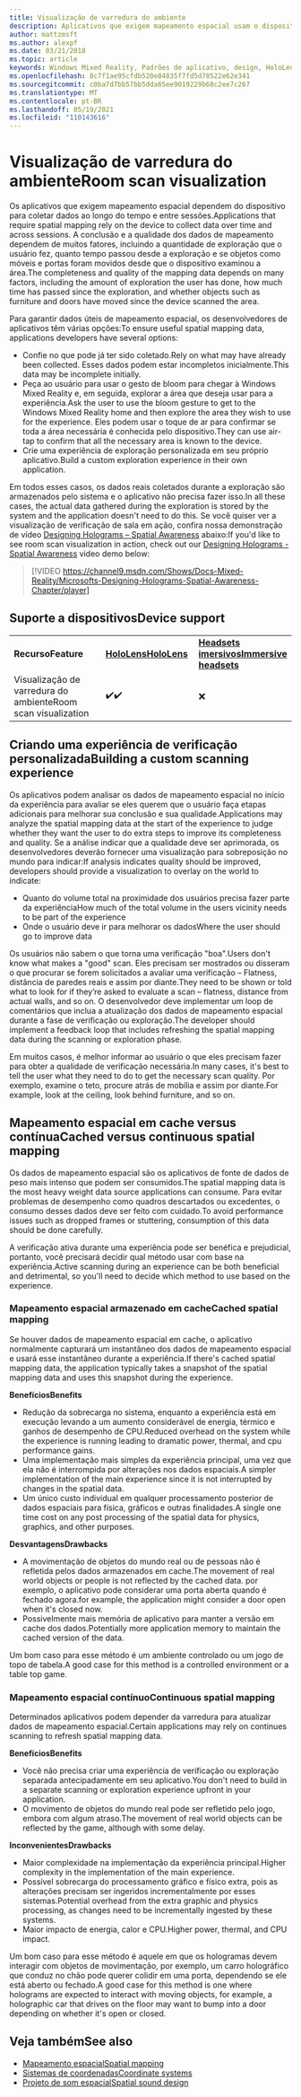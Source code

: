 ```yaml
---
title: Visualização de varredura do ambiente
description: Aplicativos que exigem mapeamento espacial usam o dispositivo para coletar dados ao longo do tempo e entre sessões.
author: mattzmsft
ms.author: alexpf
ms.date: 03/21/2018
ms.topic: article
keywords: Windows Mixed Reality, Padrões de aplicativo, design, HoloLens, verificação de sala, mapeamento espacial, malha, headset de realidade misturada, headset de realidade misturada do Windows, headset de realidade virtual, HoloLens
ms.openlocfilehash: 8c7f1ae95cfdb520e84835f7fd5d78522e62e341
ms.sourcegitcommit: c0ba7d7bb57bb5dda65ee9019229b68c2ee7c267
ms.translationtype: MT
ms.contentlocale: pt-BR
ms.lasthandoff: 05/19/2021
ms.locfileid: "110143616"
---
```

# <a name="room-scan-visualization"></a><span data-ttu-id="61601-104">Visualização de varredura do ambiente</span><span class="sxs-lookup"><span data-stu-id="61601-104">Room scan visualization</span></span>

<span data-ttu-id="61601-105">Os aplicativos que exigem mapeamento espacial dependem do dispositivo para coletar dados ao longo do tempo e entre sessões.</span><span class="sxs-lookup"><span data-stu-id="61601-105">Applications that require spatial mapping rely on the device to collect data over time and across sessions.</span></span> <span data-ttu-id="61601-106">A conclusão e a qualidade dos dados de mapeamento dependem de muitos fatores, incluindo a quantidade de exploração que o usuário fez, quanto tempo passou desde a exploração e se objetos como móveis e portas foram movidos desde que o dispositivo examinou a área.</span><span class="sxs-lookup"><span data-stu-id="61601-106">The completeness and quality of the mapping data depends on many factors, including the amount of exploration the user has done, how much time has passed since the exploration, and whether objects such as furniture and doors have moved since the device scanned the area.</span></span>

<span data-ttu-id="61601-107">Para garantir dados úteis de mapeamento espacial, os desenvolvedores de aplicativos têm várias opções:</span><span class="sxs-lookup"><span data-stu-id="61601-107">To ensure useful spatial mapping data, applications developers have several options:</span></span>
* <span data-ttu-id="61601-108">Confie no que pode já ter sido coletado.</span><span class="sxs-lookup"><span data-stu-id="61601-108">Rely on what may have already been collected.</span></span> <span data-ttu-id="61601-109">Esses dados podem estar incompletos inicialmente.</span><span class="sxs-lookup"><span data-stu-id="61601-109">This data may be incomplete initially.</span></span>
* <span data-ttu-id="61601-110">Peça ao usuário para usar o gesto de bloom para chegar à Windows Mixed Reality e, em seguida, explorar a área que deseja usar para a experiência.</span><span class="sxs-lookup"><span data-stu-id="61601-110">Ask the user to use the bloom gesture to get to the Windows Mixed Reality home and then explore the area they wish to use for the experience.</span></span> <span data-ttu-id="61601-111">Eles podem usar o toque de ar para confirmar se toda a área necessária é conhecida pelo dispositivo.</span><span class="sxs-lookup"><span data-stu-id="61601-111">They can use air-tap to confirm that all the necessary area is known to the device.</span></span>
* <span data-ttu-id="61601-112">Crie uma experiência de exploração personalizada em seu próprio aplicativo.</span><span class="sxs-lookup"><span data-stu-id="61601-112">Build a custom exploration experience in their own application.</span></span>

<span data-ttu-id="61601-113">Em todos esses casos, os dados reais coletados durante a exploração são armazenados pelo sistema e o aplicativo não precisa fazer isso.</span><span class="sxs-lookup"><span data-stu-id="61601-113">In all these cases, the actual data gathered during the exploration is stored by the system and the application doesn't need to do this.</span></span> <span data-ttu-id="61601-114">Se você quiser ver a visualização de verificação de sala em ação, confira nossa demonstração de vídeo [Designing Holograms – Spatial Awareness]() abaixo:</span><span class="sxs-lookup"><span data-stu-id="61601-114">If you'd like to see room scan visualization in action, check out our [Designing Holograms - Spatial Awareness]() video demo below:</span></span>

> [!VIDEO https://channel9.msdn.com/Shows/Docs-Mixed-Reality/Microsofts-Designing-Holograms-Spatial-Awareness-Chapter/player]

## <a name="device-support"></a><span data-ttu-id="61601-115">Suporte a dispositivos</span><span class="sxs-lookup"><span data-stu-id="61601-115">Device support</span></span>

<table>
    <colgroup>
    <col width="33%" />
    <col width="33%" />
    <col width="33%" />
    </colgroup>
    <tr>
        <td><span data-ttu-id="61601-116"><strong>Recurso</strong></span><span class="sxs-lookup"><span data-stu-id="61601-116"><strong>Feature</strong></span></span></td>
        <td><span data-ttu-id="61601-117"><a href="/hololens/hololens1-hardware"><strong>HoloLens</strong></a></span><span class="sxs-lookup"><span data-stu-id="61601-117"><a href="/hololens/hololens1-hardware"><strong>HoloLens</strong></a></span></span></td>
        <td><span data-ttu-id="61601-118"><a href="../discover/immersive-headset-hardware-details.md"><strong>Headsets imersivos</strong></a></span><span class="sxs-lookup"><span data-stu-id="61601-118"><a href="../discover/immersive-headset-hardware-details.md"><strong>Immersive headsets</strong></a></span></span></td>
    </tr>
     <tr>
        <td><span data-ttu-id="61601-119">Visualização de varredura do ambiente</span><span class="sxs-lookup"><span data-stu-id="61601-119">Room scan visualization</span></span></td>
        <td><span data-ttu-id="61601-120">✔️</span><span class="sxs-lookup"><span data-stu-id="61601-120">✔️</span></span></td>
        <td>❌</td>
    </tr>
</table>

## <a name="building-a-custom-scanning-experience"></a><span data-ttu-id="61601-121">Criando uma experiência de verificação personalizada</span><span class="sxs-lookup"><span data-stu-id="61601-121">Building a custom scanning experience</span></span>

<span data-ttu-id="61601-122">Os aplicativos podem analisar os dados de mapeamento espacial no início da experiência para avaliar se eles querem que o usuário faça etapas adicionais para melhorar sua conclusão e sua qualidade.</span><span class="sxs-lookup"><span data-stu-id="61601-122">Applications may analyze the spatial mapping data at the start of the experience to judge whether they want the user to do extra steps to improve its completeness and quality.</span></span> <span data-ttu-id="61601-123">Se a análise indicar que a qualidade deve ser aprimorada, os desenvolvedores deverão fornecer uma visualização para sobreposição no mundo para indicar:</span><span class="sxs-lookup"><span data-stu-id="61601-123">If analysis indicates quality should be improved, developers should provide a visualization to overlay on the world to indicate:</span></span>
* <span data-ttu-id="61601-124">Quanto do volume total na proximidade dos usuários precisa fazer parte da experiência</span><span class="sxs-lookup"><span data-stu-id="61601-124">How much of the total volume in the users vicinity needs to be part of the experience</span></span>
* <span data-ttu-id="61601-125">Onde o usuário deve ir para melhorar os dados</span><span class="sxs-lookup"><span data-stu-id="61601-125">Where the user should go to improve data</span></span>

<span data-ttu-id="61601-126">Os usuários não sabem o que torna uma verificação "boa".</span><span class="sxs-lookup"><span data-stu-id="61601-126">Users don't know what makes a "good" scan.</span></span> <span data-ttu-id="61601-127">Eles precisam ser mostrados ou disseram o que procurar se forem solicitados a avaliar uma verificação – Flatness, distância de paredes reais e assim por diante.</span><span class="sxs-lookup"><span data-stu-id="61601-127">They need to be shown or told what to look for if they’re asked to evaluate a scan – flatness, distance from actual walls, and so on.</span></span> <span data-ttu-id="61601-128">O desenvolvedor deve implementar um loop de comentários que inclua a atualização dos dados de mapeamento espacial durante a fase de verificação ou exploração.</span><span class="sxs-lookup"><span data-stu-id="61601-128">The developer should implement a feedback loop that includes refreshing the spatial mapping data during the scanning or exploration phase.</span></span>

<span data-ttu-id="61601-129">Em muitos casos, é melhor informar ao usuário o que eles precisam fazer para obter a qualidade de verificação necessária.</span><span class="sxs-lookup"><span data-stu-id="61601-129">In many cases, it's best to tell the user what they need to do to get the necessary scan quality.</span></span> <span data-ttu-id="61601-130">Por exemplo, examine o teto, procure atrás de mobília e assim por diante.</span><span class="sxs-lookup"><span data-stu-id="61601-130">For example, look at the ceiling, look behind furniture, and so on.</span></span>

## <a name="cached-versus-continuous-spatial-mapping"></a><span data-ttu-id="61601-131">Mapeamento espacial em cache versus contínua</span><span class="sxs-lookup"><span data-stu-id="61601-131">Cached versus continuous spatial mapping</span></span>

<span data-ttu-id="61601-132">Os dados de mapeamento espacial são os aplicativos de fonte de dados de peso mais intenso que podem ser consumidos.</span><span class="sxs-lookup"><span data-stu-id="61601-132">The spatial mapping data is the most heavy weight data source applications can consume.</span></span> <span data-ttu-id="61601-133">Para evitar problemas de desempenho como quadros descartados ou excedentes, o consumo desses dados deve ser feito com cuidado.</span><span class="sxs-lookup"><span data-stu-id="61601-133">To avoid performance issues such as dropped frames or stuttering, consumption of this data should be done carefully.</span></span>

<span data-ttu-id="61601-134">A verificação ativa durante uma experiência pode ser benéfica e prejudicial, portanto, você precisará decidir qual método usar com base na experiência.</span><span class="sxs-lookup"><span data-stu-id="61601-134">Active scanning during an experience can be both beneficial and detrimental, so you'll need to decide which method to use based on the experience.</span></span>

### <a name="cached-spatial-mapping"></a><span data-ttu-id="61601-135">Mapeamento espacial armazenado em cache</span><span class="sxs-lookup"><span data-stu-id="61601-135">Cached spatial mapping</span></span>

<span data-ttu-id="61601-136">Se houver dados de mapeamento espacial em cache, o aplicativo normalmente capturará um instantâneo dos dados de mapeamento espacial e usará esse instantâneo durante a experiência.</span><span class="sxs-lookup"><span data-stu-id="61601-136">If there's cached spatial mapping data, the application typically takes a snapshot of the spatial mapping data and uses this snapshot during the experience.</span></span>

<span data-ttu-id="61601-137">**Benefícios**</span><span class="sxs-lookup"><span data-stu-id="61601-137">**Benefits**</span></span>
* <span data-ttu-id="61601-138">Redução da sobrecarga no sistema, enquanto a experiência está em execução levando a um aumento considerável de energia, térmico e ganhos de desempenho de CPU.</span><span class="sxs-lookup"><span data-stu-id="61601-138">Reduced overhead on the system while the experience is running leading to dramatic power, thermal, and cpu performance gains.</span></span>
* <span data-ttu-id="61601-139">Uma implementação mais simples da experiência principal, uma vez que ela não é interrompida por alterações nos dados espaciais.</span><span class="sxs-lookup"><span data-stu-id="61601-139">A simpler implementation of the main experience since it is not interrupted by changes in the spatial data.</span></span>
* <span data-ttu-id="61601-140">Um único custo individual em qualquer processamento posterior de dados espaciais para física, gráficos e outras finalidades.</span><span class="sxs-lookup"><span data-stu-id="61601-140">A single one time cost on any post processing of the spatial data for physics, graphics, and other purposes.</span></span>

<span data-ttu-id="61601-141">**Desvantagens**</span><span class="sxs-lookup"><span data-stu-id="61601-141">**Drawbacks**</span></span>
* <span data-ttu-id="61601-142">A movimentação de objetos do mundo real ou de pessoas não é refletida pelos dados armazenados em cache.</span><span class="sxs-lookup"><span data-stu-id="61601-142">The movement of real world objects or people is not reflected by the cached data.</span></span> <span data-ttu-id="61601-143">por exemplo, o aplicativo pode considerar uma porta aberta quando é fechado agora.</span><span class="sxs-lookup"><span data-stu-id="61601-143">for example, the application might consider a door open when it's closed now.</span></span>
* <span data-ttu-id="61601-144">Possivelmente mais memória de aplicativo para manter a versão em cache dos dados.</span><span class="sxs-lookup"><span data-stu-id="61601-144">Potentially more application memory to maintain the cached version of the data.</span></span>

<span data-ttu-id="61601-145">Um bom caso para esse método é um ambiente controlado ou um jogo de topo de tabela.</span><span class="sxs-lookup"><span data-stu-id="61601-145">A good case for this method is a controlled environment or a table top game.</span></span>

### <a name="continuous-spatial-mapping"></a><span data-ttu-id="61601-146">Mapeamento espacial contínuo</span><span class="sxs-lookup"><span data-stu-id="61601-146">Continuous spatial mapping</span></span>

<span data-ttu-id="61601-147">Determinados aplicativos podem depender da varredura para atualizar dados de mapeamento espacial.</span><span class="sxs-lookup"><span data-stu-id="61601-147">Certain applications may rely on continues scanning to refresh spatial mapping data.</span></span>

<span data-ttu-id="61601-148">**Benefícios**</span><span class="sxs-lookup"><span data-stu-id="61601-148">**Benefits**</span></span>
* <span data-ttu-id="61601-149">Você não precisa criar uma experiência de verificação ou exploração separada antecipadamente em seu aplicativo.</span><span class="sxs-lookup"><span data-stu-id="61601-149">You don't need to build in a separate scanning or exploration experience upfront in your application.</span></span>
* <span data-ttu-id="61601-150">O movimento de objetos do mundo real pode ser refletido pelo jogo, embora com algum atraso.</span><span class="sxs-lookup"><span data-stu-id="61601-150">The movement of real world objects can be reflected by the game, although with some delay.</span></span>

<span data-ttu-id="61601-151">**Inconvenientes**</span><span class="sxs-lookup"><span data-stu-id="61601-151">**Drawbacks**</span></span>
* <span data-ttu-id="61601-152">Maior complexidade na implementação da experiência principal.</span><span class="sxs-lookup"><span data-stu-id="61601-152">Higher complexity in the implementation of the main experience.</span></span>
* <span data-ttu-id="61601-153">Possível sobrecarga do processamento gráfico e físico extra, pois as alterações precisam ser ingeridos incrementalmente por esses sistemas.</span><span class="sxs-lookup"><span data-stu-id="61601-153">Potential overhead from the extra graphic and physics processing, as changes need to be incrementally ingested by these systems.</span></span>
* <span data-ttu-id="61601-154">Maior impacto de energia, calor e CPU.</span><span class="sxs-lookup"><span data-stu-id="61601-154">Higher power, thermal, and CPU impact.</span></span>

<span data-ttu-id="61601-155">Um bom caso para esse método é aquele em que os hologramas devem interagir com objetos de movimentação, por exemplo, um carro holográfico que conduz no chão pode querer colidir em uma porta, dependendo se ele está aberto ou fechado.</span><span class="sxs-lookup"><span data-stu-id="61601-155">A good case for this method is one where holograms are expected to interact with moving objects, for example, a holographic car that drives on the floor may want to bump into a door depending on whether it's open or closed.</span></span>

## <a name="see-also"></a><span data-ttu-id="61601-156">Veja também</span><span class="sxs-lookup"><span data-stu-id="61601-156">See also</span></span>

* [<span data-ttu-id="61601-157">Mapeamento espacial</span><span class="sxs-lookup"><span data-stu-id="61601-157">Spatial mapping</span></span>](spatial-mapping.md)
* [<span data-ttu-id="61601-158">Sistemas de coordenadas</span><span class="sxs-lookup"><span data-stu-id="61601-158">Coordinate systems</span></span>](coordinate-systems.md)
* [<span data-ttu-id="61601-159">Projeto de som espacial</span><span class="sxs-lookup"><span data-stu-id="61601-159">Spatial sound design</span></span>](spatial-sound-design.md)